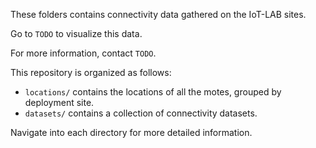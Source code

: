 These folders contains connectivity data gathered on the IoT-LAB sites.

Go to `TODO` to visualize this data.

For more information, contact `TODO`.

This repository is organized as follows:

* `locations/` contains the locations of all the motes, grouped by deployment site.
* `datasets/` contains a collection of connectivity datasets.

Navigate into each directory for more detailed information.